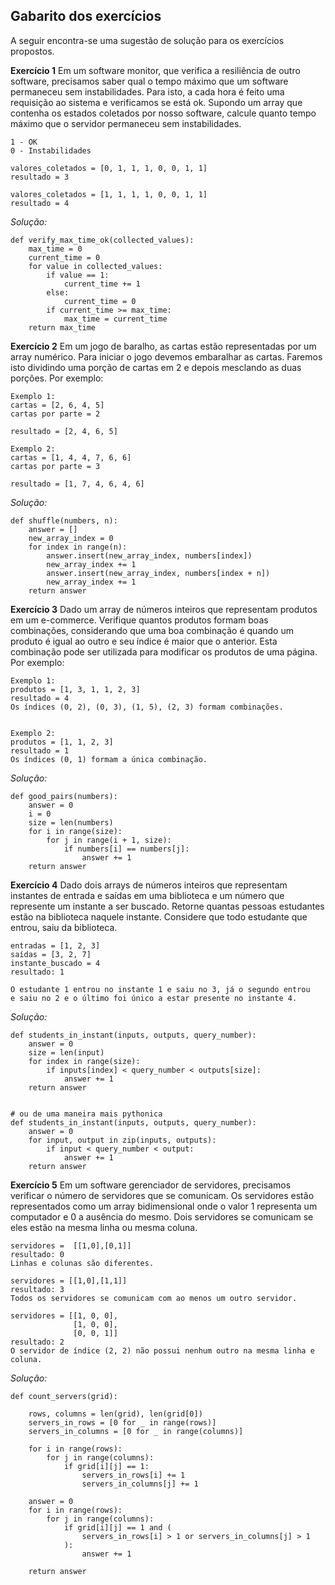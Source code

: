 ## Gabarito dos exercícios

A seguir encontra-se uma sugestão de solução para os exercícios propostos.

**Exercício 1** Em um software monitor, que verifica a resiliência de outro software, precisamos saber qual o tempo máximo que um software permaneceu sem instabilidades. Para isto, a cada hora é feito uma requisição ao sistema e verificamos se está ok. Supondo um array que contenha os estados coletados por nosso software, calcule quanto tempo máximo que o servidor permaneceu sem instabilidades.

```language-md
1 - OK
0 - Instabilidades

valores_coletados = [0, 1, 1, 1, 0, 0, 1, 1]
resultado = 3

valores_coletados = [1, 1, 1, 1, 0, 0, 1, 1]
resultado = 4
```

_Solução:_

```language-python
def verify_max_time_ok(collected_values):
    max_time = 0
    current_time = 0
    for value in collected_values:
        if value == 1:
            current_time += 1
        else:
            current_time = 0
        if current_time >= max_time:
            max_time = current_time
    return max_time
```

**Exercício 2** Em um jogo de baralho, as cartas estão representadas por um array numérico. Para iniciar o jogo devemos embaralhar as cartas. Faremos isto dividindo uma porção de cartas em 2 e depois mesclando as duas porções. Por exemplo:

```language-md
Exemplo 1:
cartas = [2, 6, 4, 5]
cartas por parte = 2

resultado = [2, 4, 6, 5]

Exemplo 2:
cartas = [1, 4, 4, 7, 6, 6]
cartas por parte = 3

resultado = [1, 7, 4, 6, 4, 6]
```

_Solução:_

```language-python
def shuffle(numbers, n):
    answer = []
    new_array_index = 0
    for index in range(n):
        answer.insert(new_array_index, numbers[index])
        new_array_index += 1
        answer.insert(new_array_index, numbers[index + n])
        new_array_index += 1
    return answer
```

**Exercício 3** Dado um array de números inteiros que representam produtos em um e-commerce. Verifique quantos produtos formam boas combinações, considerando que uma boa combinação é quando um produto é igual ao outro e seu índice é maior que o anterior. Esta combinação pode ser utilizada para modificar os produtos de uma página. Por exemplo:

```language-md
Exemplo 1:
produtos = [1, 3, 1, 1, 2, 3]
resultado = 4
Os índices (0, 2), (0, 3), (1, 5), (2, 3) formam combinações.


Exemplo 2:
produtos = [1, 1, 2, 3]
resultado = 1
Os índices (0, 1) formam a única combinação.
```

_Solução:_

```language-python
def good_pairs(numbers):
    answer = 0
    i = 0
    size = len(numbers)
    for i in range(size):
        for j in range(i + 1, size):
            if numbers[i] == numbers[j]:
                answer += 1
    return answer
```

**Exercício 4** Dado dois arrays de números inteiros que representam instantes de entrada e saídas em uma biblioteca e um número que represente um instante a ser buscado. Retorne quantas pessoas estudantes estão na biblioteca naquele instante. Considere que todo estudante que entrou, saiu da biblioteca.

```language-md
entradas = [1, 2, 3]
saídas = [3, 2, 7]
instante_buscado = 4
resultado: 1

O estudante 1 entrou no instante 1 e saiu no 3, já o segundo entrou
e saiu no 2 e o último foi único a estar presente no instante 4.
```

_Solução:_

```language-python
def students_in_instant(inputs, outputs, query_number):
    answer = 0
    size = len(input)
    for index in range(size):
        if inputs[index] < query_number < outputs[size]:
            answer += 1
    return answer


# ou de uma maneira mais pythonica
def students_in_instant(inputs, outputs, query_number):
    answer = 0
    for input, output in zip(inputs, outputs):
        if input < query_number < output:
            answer += 1
    return answer
```

**Exercício 5** Em um software gerenciador de servidores, precisamos verificar o número de servidores que se comunicam. Os servidores estão representados como um array bidimensional onde o valor 1 representa um computador e 0 a ausência do mesmo. Dois servidores se comunicam se eles estão na mesma linha ou mesma coluna.

```language-md
servidores =  [[1,0],[0,1]]
resultado: 0
Linhas e colunas são diferentes.

servidores = [[1,0],[1,1]]
resultado: 3
Todos os servidores se comunicam com ao menos um outro servidor.

servidores = [[1, 0, 0],
              [1, 0, 0],
              [0, 0, 1]]
resultado: 2
O servidor de índice (2, 2) não possui nenhum outro na mesma linha e coluna.
```

_Solução:_

```language-python
def count_servers(grid):

    rows, columns = len(grid), len(grid[0])
    servers_in_rows = [0 for _ in range(rows)]
    servers_in_columns = [0 for _ in range(columns)]

    for i in range(rows):
        for j in range(columns):
            if grid[i][j] == 1:
                servers_in_rows[i] += 1
                servers_in_columns[j] += 1

    answer = 0
    for i in range(rows):
        for j in range(columns):
            if grid[i][j] == 1 and (
                servers_in_rows[i] > 1 or servers_in_columns[j] > 1
            ):
                answer += 1

    return answer
```
